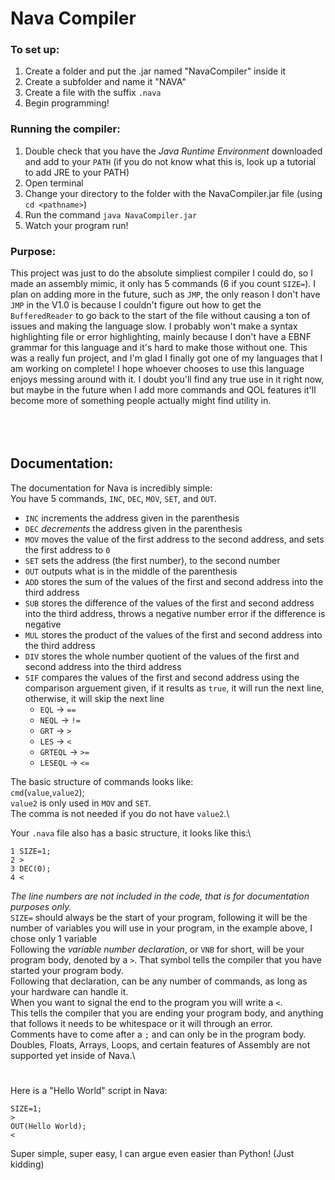 # Nava Compiler

### To set up:
1. Create a folder and put the .jar named "NavaCompiler" inside it
2. Create a subfolder and name it "NAVA"
3. Create a file with the suffix `.nava`
4. Begin programming!

### Running the compiler:
1. Double check that you have the *Java Runtime Environment* downloaded and add to your `PATH` (if you do not know what this is, look up a tutorial to add JRE to your PATH)
2. Open terminal
3. Change your directory to the folder with the NavaCompiler.jar file (using `cd <pathname>`)
4. Run the command `java NavaCompiler.jar`
5. Watch your program run!

### Purpose:
This project was just to do the absolute simpliest compiler I could do, so I made an assembly mimic, it only has 5 commands (6 if you count `SIZE=`).
I plan on adding more in the future, such as `JMP`, the only reason I don't have `JMP` in the V1.0 is because I couldn't figure out how to get the `BufferedReader` to go back to the start of the file without causing a ton of issues and making the language slow.
I probably won't make a syntax highlighting file or error highlighting, mainly because I don't have a EBNF grammar for this language and it's hard to make those without one. 
This was a really fun project, and I'm glad I finally got one of my languages that I am working on complete!
I hope whoever chooses to use this language enjoys messing around with it.
I doubt you'll find any true use in it right now, but maybe in the future when I add more commands and QOL features it'll become more of something people actually might find utility in.
<br/>
<br/>
<br/>
<br/>
## Documentation:

The documentation for Nava is incredibly simple:\
You have 5 commands, `INC`, `DEC`, `MOV`, `SET`, and `OUT`.
- `INC` increments the address given in the parenthesis
- `DEC` *decrements* the address given in the parenthesis
- `MOV` moves the value of the first address to the second address, and sets the first address to `0`
- `SET` sets the address (the first number), to the second number
- `OUT` outputs what is in the middle of the parenthesis
- `ADD` stores the sum of the values of the first and second address into the third address
- `SUB` stores the difference of the values of the first and second address into the third address, throws a negative number error if the difference is negative
- `MUL` stores the product of the values of the first and second address into the third address
- `DIV` stores the whole number quotient of the values of the first and second address into the third address
- `SIF` compares the values of the first and second address using the comparison arguement given, if it results as `true`, it will run the next line, otherwise, it will skip the next line
    - `EQL` -> `==`
    - `NEQL` -> `!=`
    - `GRT` -> `>`
    - `LES` -> `<`
    - `GRTEQL` -> `>=`
    - `LESEQL` -> `<=`

The basic structure of commands looks like:\
`cmd`(`value`,`value2`);\
`value2` is only used in `MOV` and `SET`.\
The comma is not needed if you do not have `value2`.\

Your `.nava` file also has a basic structure, it looks like this:\
```
1 SIZE=1;
2 >
3 DEC(0);
4 <
```
*The line numbers are not included in the code, that is for documentation purposes only.* \
`SIZE=` should always be the start of your program, following it will be the number of variables you will use in your program, in the example above, I chose only 1 variable\
Following the *variable number declaration*, or `VNB` for short, will be your program body, denoted by a `>`. That symbol tells the compiler that you have started your program body.\
Following that declaration, can be any number of commands, as long as your hardware can handle it.\
When you want to signal the end to the program you will write a `<`.\
This tells the compiler that you are ending your program body, and anything that follows it needs to be whitespace or it will through an error.\
Comments have to come after a `;` and can only be in the program body.\
Doubles, Floats, Arrays, Loops, and certain features of Assembly are not supported yet inside of Nava.\
# 
Here is a "Hello World" script in Nava:
```
SIZE=1;
>
OUT(Hello World);
<
```
Super simple, super easy, I can argue even easier than Python! (Just kidding)
